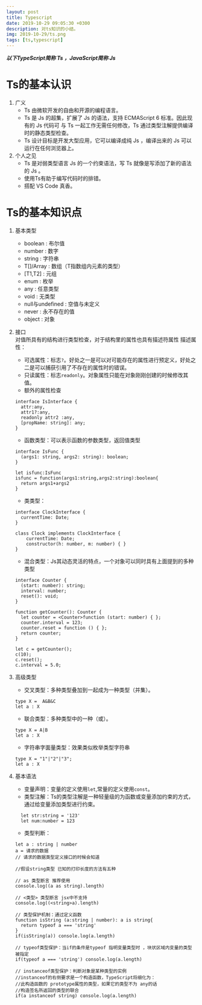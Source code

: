 ```yaml
---
layout: post
title: Typescript
date: 2019-10-29 09:05:30 +0300
description: 对ts知识的小结。
img: 2019-10-29/ts.png 
tags: [ts,typescript]
---
```

***以下TypeScript简称 Ts ，JavaScript简称 Js***  

# Ts的基本认识
1. 广义  
    * Ts 由微软开发的自由和开源的编程语言。
    * Ts 是 Js 的超集，扩展了 Js 的语法，支持 ECMAScript 6 标准。因此现有的 Js 代码可 与 Ts 一起工作无需任何修改，Ts 通过类型注解提供编译时的静态类型检查。
    * Ts 设计目标是开发大型应用，它可以编译成纯 Js ，编译出来的 Js 可以运行在任何浏览器上。  
2. 个人之见
    * Ts 是对弱类型语言 Js 的一个约束语法，写 Ts 就像是写添加了新的语法的 Js 。
    * 使用Ts有助于编写代码时的排错。
    * 搭配 VS Code 真香。

# Ts的基本知识点
  
1. 基本类型
    
    * boolean : 布尔值
    * number : 数字
    * string : 字符串
    * T[]/Array<T> : 数组（T指数组内元素的类型）
    * [T1,T2] : 元组 
    * enum : 枚举
    * any : 任意类型
    * void : 无类型
    * null与undefined : 空值与未定义
    * never : 永不存在的值
    * object : 对象

2. 接口  
  对值所具有的结构进行类型检查，对于结构里的属性也具有描述符属性
  描述属性：
    * 可选属性：标志`?`。好处之一是可以对可能存在的属性进行预定义，好处之二是可以捕获引用了不存在的属性时的错误。
    * 只读属性：标志`readonly`。对象属性只能在对象刚刚创建的时候修改其值。
    * 额外的属性检查
    ```
    interface IsInterface {
      attr:any,
      attr1?:any,
      readonly attr2 :any,
      [propName: string]: any;
    }
    ```
    * 函数类型：可以表示函数的参数类型，返回值类型
    ```
    interface IsFunc {
      (args1: string, args2: string): boolean;
    }

    let isfunc:IsFunc
    isfunc = function(args1:string,args2:string):boolean{
      return args1+args2
    }
    ```
    * 类类型：
    ```
    interface ClockInterface {
      currentTime: Date;
    }

    class Clock implements ClockInterface {
        currentTime: Date;
        constructor(h: number, m: number) { }
    }
    ```
    * 混合类型：Js其动态灵活的特点，一个对象可以同时具有上面提到的多种类型
    ```
    interface Counter {
      (start: number): string;
      interval: number;
      reset(): void;
    }

    function getCounter(): Counter {
      let counter = <Counter>function (start: number) { };
      counter.interval = 123;
      counter.reset = function () { };
      return counter;
    }

    let c = getCounter();
    c(10);
    c.reset();
    c.interval = 5.0;
    ```

3. 高级类型
    
    * 交叉类型：多种类型叠加到一起成为一种类型（并集）。
    ```
    type X =  A&B&C
    let a : X
    ```
    * 联合类型：多种类型中的一种（或）。
    ```
    type X = A|B
    let a : X
    ```
    * 字符串字面量类型：效果类似枚举类型字符串
    ```
    type X = "1"|"2"|"3"; 
    let a : X
    ```

4. 基本语法
    * 变量声明：变量的定义使用`let`,常量的定义使用`const`。
    * 类型注解：Ts的类型注解是一种轻量级的为函数或变量添加约束的方式，通过给变量添加类型进行约束。
    ```
      let str:string = '123'
      let num:number = 123
    ```
    * 类型判断：
    ```
    let a : string | number
    a = 请求的数据
    // 请求的数据类型定义接口的时候会知道

    //假设string类型 已知的打印长度的方法有五种

    // as 类型断言 推荐使用
    console.log((a as string).length)

    // <类型> 类型断言 jsx中不支持
    console.log((<string>a).length)

    // 类型保护机制：通过定义函数 
    function isString (a:string | number): a is string{
      return typeof a === 'string'
    }
    if(isString(a)) console.log(a.length)

    // typeof类型保护：当if的条件是typeof 指明变量类型时 ，块状区域内变量的类型被指定
    if(typeof a === 'string') console.log(a.length)

    // instanceof类型保护：判断对象是某种类型的实例
    //instanceof的右侧要求是一个构造函数，TypeScript将细化为：
    //此构造函数的 prototype属性的类型，如果它的类型不为 any的话
    //构造签名所返回的类型的联合
    if(a instanceof string) console.log(a.length)
    ```